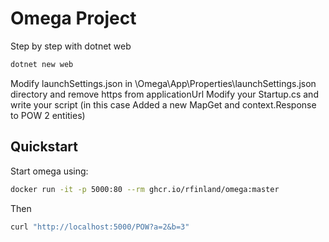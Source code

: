 # Omega Project
Step by step with dotnet web
```bash
dotnet new web
```
Modify launchSettings.json in \Omega\App\Properties\launchSettings.json directory and remove https from applicationUrl
Modify your Startup.cs and write your script (in this case Added a new MapGet and context.Response to POW 2 entities) 
## Quickstart
Start omega using:
```bash
docker run -it -p 5000:80 --rm ghcr.io/rfinland/omega:master
```
Then 
```bash
curl "http://localhost:5000/POW?a=2&b=3"
```